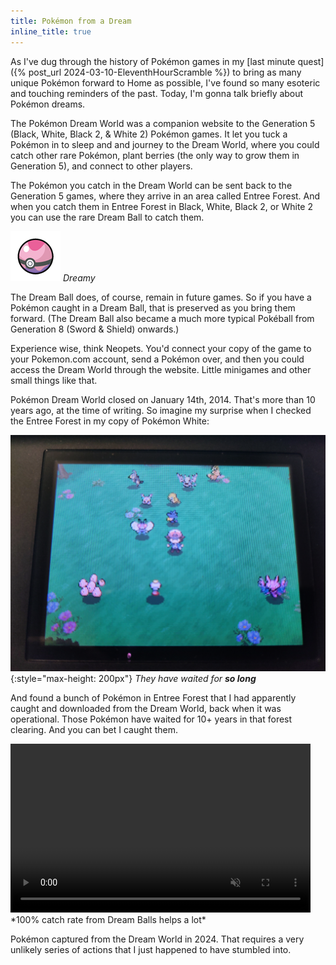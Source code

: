 ```yaml
---
title: Pokémon from a Dream
inline_title: true
---
```


As I've dug through the history of Pokémon games in my [last minute quest]({% post_url 2024-03-10-EleventhHourScramble %}) to bring as many unique Pokémon forward to Home as possible, I've found so many esoteric and touching reminders of the past. Today, I'm gonna talk briefly about Pokémon dreams.

The Pokémon Dream World was a companion website to the Generation 5 (Black, White, Black 2, & White 2) Pokémon games. It let you tuck a Pokémon in to sleep and and journey to the Dream World, where you could catch other rare Pokémon, plant berries (the only way to grow them in Generation 5), and connect to other players.

The Pokémon you catch in the Dream World can be sent back to the Generation 5 games, where they arrive in an area called Entree Forest. And when you catch them in Entree Forest in Black, White, Black 2, or White 2 you can use the rare Dream Ball to catch them.

![](/assets/img/DreamBall.png)
*Dreamy*

The Dream Ball does, of course, remain in future games. So if you have a Pokémon caught in a Dream Ball, that is preserved as you bring them forward. (The Dream Ball also became a much more typical Pokéball from Generation 8 (Sword & Shield) onwards.)

Experience wise, think Neopets. You'd connect your copy of the game to your Pokemon.com account, send a Pokémon over, and then you could access the Dream World through the website. Little minigames and other small things like that.

Pokémon Dream World closed on January 14th, 2014. That's more than 10 years ago, at the time of writing. So imagine my surprise when I checked the Entree Forest in my copy of Pokémon White:

![](/assets/img/EntreeForestMyPokemon.jpg){:style="max-height: 200px"}
*They have waited for **so long***

And found a bunch of Pokémon in Entree Forest that I had apparently caught and downloaded from the Dream World, back when it was operational. Those Pokémon have waited for 10+ years in that forest clearing. And you can bet I caught them.

<video muted autoplay="autoplay" loop="loop" width="480" height="270">
  <source src="/assets/img/DreamWorldCatchButterfree.webm" type="video/webm">
</video>
*100% catch rate from Dream Balls helps a lot*

Pokémon captured from the Dream World in 2024. That requires a very unlikely series of actions that I just happened to have stumbled into.
